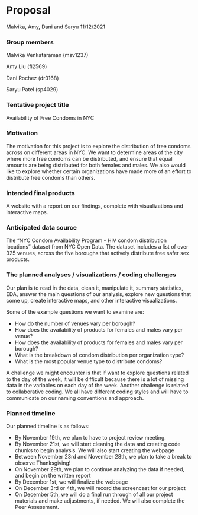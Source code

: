 Proposal
================
Malvika, Amy, Dani and Saryu
11/12/2021

### Group members

Malvika Venkataraman (msv1237)

Amy Liu (fl2569)

Dani Rochez (dr3168)

Saryu Patel (sp4029)

### Tentative project title

Availability of Free Condoms in NYC

### Motivation

The motivation for this project is to explore the distribution of free
condoms across on different areas in NYC. We want to determine areas of
the city where more free condoms can be distributed, and ensure that
equal amounts are being distributed for both females and males. We also
would like to explore whether certain organizations have made more of an
effort to distribute free condoms than others.

### Intended final products

A website with a report on our findings, complete with visualizations
and interactive maps.

### Anticipated data source

The “NYC Condom Availability Program - HIV condom distribution
locations” dataset from NYC Open Data. The dataset includes a list of
over 325 venues, across the five boroughs that actively distribute free
safer sex products.

### The planned analyses / visualizations / coding challenges

Our plan is to read in the data, clean it, manipulate it, summary
statistics, EDA, answer the main questions of our analysis, explore new
questions that come up, create interactive maps, and other interactive
visualizations.

Some of the example questions we want to examine are:

-   How do the number of venues vary per borough?
-   How does the availability of products for females and males vary per
    venue?
-   How does the availability of products for females and males vary per
    borough?
-   What is the breakdown of condom distribution per organization type?
-   What is the most popular venue type to distribute condoms?

A challenge we might encounter is that if want to explore questions
related to the day of the week, it will be difficult because there is a
lot of missing data in the variables on each day of the week. Another
challenge is related to collaborative coding. We all have different
coding styles and will have to communicate on our naming conventions and
approach.

### Planned timeline

Our planned timeline is as follows:

-   By November 19th, we plan to have to project review meeting.
-   By November 21st, we will start cleaning the data and creating code
    chunks to begin analysis. We will also start creating the webpage
-   Between November 23rd and November 28th, we plan to take a break to
    observe Thanksgiving!
-   On November 29th, we plan to continue analyzing the data if needed,
    and begin on the written report
-   By December 1st, we will finalize the webpage
-   On December 3rd or 4th, we will record the screencast for our
    project
-   On December 5th, we will do a final run through of all our project
    materials and make adjustments, if needed. We will also complete the
    Peer Assessment.
